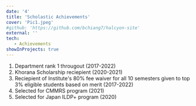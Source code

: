 ```yaml
---
date: '4'
title: 'Scholastic Achievements'
cover: 'Pic1.jpeg'
#github: 'https://github.com/bchiang7/halcyon-site'
external: ''
tech:
   - Achievements
showInProjects: true
---
```


1. Department rank 1 througout (2017-2022)
2. Khorana Scholarship reciepient (2020-2021)
3. Reciepient of Institute's 80% fee waiver for all 10 semesters given to top 3% eligible students based on merit (2017-2022)
4. Selected for CMMRS program (2021)
5. Selected for Japan ILDP+ program (2020)
